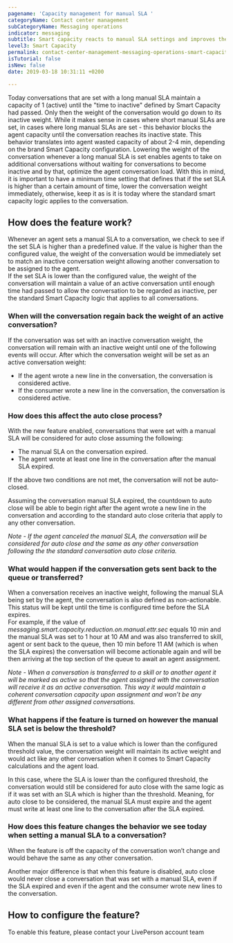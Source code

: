 ```yaml
---
pagename: 'Capacity management for manual SLA '
categoryName: Contact center management
subCategoryName: Messaging operations
indicator: messaging
subtitle: Smart capacity reacts to manual SLA settings and improves the operation
level3: Smart Capacity
permalink: contact-center-management-messaging-operations-smart-capacity-capacity-management-for-manual-sla.html
isTutorial: false
isNew: false
date: 2019-03-18 10:31:11 +0200

---
```

Today conversations that are set with a long manual SLA maintain a capacity of 1 (active) until the "time to inactive" defined by Smart Capacity had passed. Only then the weight of the conversation would go down to its inactive weight. While it makes sense in cases where short manual SLAs are set, in cases where long manual SLAs are set - this behavior blocks the agent capacity until the conversation reaches its inactive state. This behavior translates into agent wasted capacity of about 2-4 min, depending on the brand Smart Capacity configuration. Lowering the weight of the conversation whenever a long manual SLA is set enables agents to take on additional conversations without waiting for conversations to become inactive and by that, optimize the agent conversation load. With this in mind, it is important to have a minimum time setting that defines that if the set SLA is higher than a certain amount of time, lower the conversation weight immediately, otherwise, keep it as is it is today where the standard smart capacity logic applies to the conversation.

## How does the feature work?

Whenever an agent sets a manual SLA to a conversation, we check to see if the set SLA is higher than a predefined value. If the value is higher than the configured value, the weight of the conversation would be immediately set to match an inactive conversation weight allowing another conversation to be assigned to the agent.  
If the set SLA is lower than the configured value, the weight of the conversation will maintain a value of an active conversation until enough time had passed to allow the conversation to be regarded as inactive, per the standard Smart Capacity logic that applies to all conversations.

### When will the conversation regain back the weight of an active conversation?

If the conversation was set with an inactive conversation weight, the conversation will remain with an inactive weight until one of the following events will occur. After which the conversation weight will be set as an active conversation weight:

* If the agent wrote a new line in the conversation, the conversation is considered active.
* If the consumer wrote a new line in the conversation, the conversation is considered active.

### How does this affect the auto close process? 

With the new feature enabled, conversations that were set with a manual SLA will be considered for auto close assuming the following:

* The manual SLA on the conversation expired.
* The agent wrote at least one line in the conversation after the manual SLA expired.

If the above two conditions are not met, the conversation will not be auto-closed.

Assuming the conversation manual SLA expired, the countdown to auto close will be able to begin right after the agent wrote a new line in the conversation and according to the standard auto close criteria that apply to any other conversation.

_Note - If the agent canceled the manual SLA, the conversation will be considered for auto close and the same as any other conversation following the the standard conversation auto close criteria._

### What would happen if the conversation gets sent back to the queue or transferred?

When a conversation receives an inactive weight, following the manual SLA being set by the agent, the conversation is also defined as non-actionable. This status will be kept until the time is configured time before the SLA expires.   
For example, if the value of _messaging.smart.capacity.reduction.on.manual.ettr.sec_ equals 10 min and the manual SLA was set to 1 hour at 10 AM and was also transferred to skill, agent or sent back to the queue, then 10 min before 11 AM (which is when the SLA expires) the conversation will become actionable again and will be then arriving at the top section of the queue to await an agent assignment.

_Note - When a conversation is transferred to a skill or to another agent it will be marked as active so that the agent assigned with the conversation will receive it as an active conversation. This way it would maintain a coherent conversation capacity upon assignment and won’t be any different from other assigned conversations._

### What happens if the feature is turned on however the manual SLA set is below the threshold?

When the manual SLA is set to a value which is lower than the configured threshold value, the conversation weight will maintain its active weight and would act like any other conversation when it comes to Smart Capacity calculations and the agent load.

In this case, where the SLA is lower than the configured threshold, the conversation would still be considered for auto close with the same logic as if it was set with an SLA which is higher than the threshold. Meaning, for auto close to be considered, the manual SLA must expire and the agent must write at least one line to the conversation after the SLA expired.

### How does this feature changes the behavior we see today when setting a manual SLA to a conversation?

When the feature is off the capacity of the conversation won’t change and would behave the same as any other conversation.

Another major difference is that when this feature is disabled, auto close would never close a conversation that was set with a manual SLA, even if the SLA expired and even if the agent and the consumer wrote new lines to the conversation.

## How to configure the feature?

To enable this feature, please contact your LivePerson account team